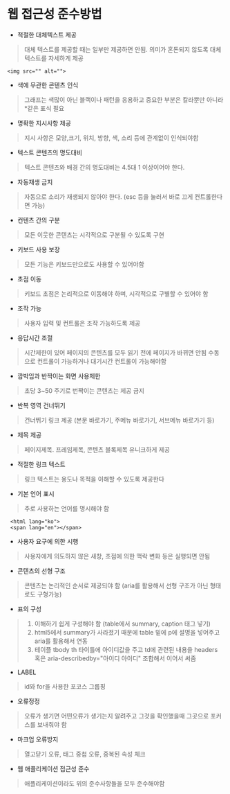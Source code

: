 # 웹 접근성 준수방법

- 적절한 대체텍스트 제공
> 대체 텍스트를 제공할 때는 일부만 제공하면 안됨. 의미가 혼돈되지 않도록 대체 텍스트를 자세하게 제공

```
<img src="" alt="">
```

- 색에 무관한 콘텐츠 인식
> 그래프는 색많이 아닌 블랙이나 패턴을 응용하고 중요한 부분은 칼라뿐만 아니라 *같은 표식 필요

- 명확한 지시사항 제공
> 지시 사항은 모양,크기, 위치, 방향, 색, 소리 등에 관계없이 인식되야함

- 텍스트 콘텐츠의 명도대비
> 텍스트 콘텐츠와 배경 간의 명도대비는 4.5대 1 이상이어야 한다.

- 자동재생 금지
> 자동으로 소리가 재생되지 않아야 한다. (esc 등을 눌러서 바로 끄게 컨트롤한다면 가능)

- 컨텐츠 간의 구분
> 모든 이웃한 콘텐츠는 시각적으로 구분될 수 있도록 구현

- 키보드 사용 보장
> 모든 기능은 키보드만으로도 사용할 수 있어야함

- 초점 이동
> 키보드 초점은 논리적으로 이동해야 하며, 시각적으로 구별할 수 있어야 함

- 조작 가능
> 사용자 입력 및 컨트롤은 조작 가능하도록 제공

- 응답시간 조절
> 시간제한이 있어 페이지의 콘텐츠를 모두 읽기 전에 페이지가 바뀌면 안됨
> 수동으로 컨트롤이 가능하거나 대기시간 컨트롤이 가능해야함

- 깜박임과 반짝이는 화면 사용제한
> 초당 3~50 주기로 번짝이는 콘텐츠는 제공 금지

- 반복 영역 건너뛰기
> 건너뛰기 링크 제공 (본문 바로가기, 주메뉴 바로가기, 서브메뉴 바로가기 등)

- 제목 제공
> 페이지제목. 프레임제목, 콘텐츠 블록제목 유니크하게 제공

- 적절한 링크 텍스트
> 링크 텍스트는 용도나 목적을 이해할 수 있도록 제공한다

- 기본 언어 표시
> 주로 사용하는 언어를 명시해야 함
```
 <html lang="ko">
 <span lang="en"></span>
 ```

 - 사용자 요구에 의한 시행
 > 사용자에게 의도하지 않은 새창, 초점에 의한 맥락 변화 등은 실행되면 안됨

 - 콘텐츠의 선형 구조
 > 콘텐츠는 논리적인 순서로 제공되야 함 (aria를 활용해서 선형 구조가 아닌 형태로도 구형가능)

 - 표의 구성
 > 1. 이해하기 쉽게 구성해야 함 (table에서 summary, caption 태그 넣기)
 > 2. html5에서 summary가 사라졌기 때문에 table 밑에 p에 설명을 넣어주고 aria를 활용해서 연동
 > 3. 테이플 tbody th 타이틀에 아이디값을 주고 td에 관련된 내용을 headers 혹은 aria-describedby="아이디 아이디" 조합해서 이어서 써줌

 - LABEL
 > id와 for을 사용한 포코스 그룹핑

 - 오류정정
 > 오류가 생기면 어떤오류가 생기는지 알려주고 그것을 확인했을때 그곳으로 포커스를 보내줘야 함

 - 마크업 오류방지
 > 열고닫기 오류, 태그 중첩 오류, 중복된 속성 체크

 - 웹 애플리케이션 접근성 준수
 > 애플리케이션이라도 위의 준수사항들을 모두 준수해야함